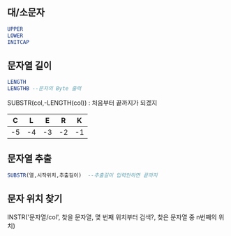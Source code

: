 ## 대/소문자
```SQL
UPPER
LOWER
INITCAP
```

## 문자열 길이
```SQL
LENGTH
LENGTHB --문자의 Byte 출력
```
SUBSTR(col,-LENGTH(col)) : 처음부터 끝까지가 되겠지


|C|L|E|R|K|
|--|--|--|--|--|
|-5|-4|-3|-2|-1|


## 문자열 추출
```SQL
SUBSTR(열,시작위치,추출길이)  --추출길이 입력안하면 끝까지
```


## 문자 위치 찾기
INSTR('문자열/col',
       찾을 문자열,
       몇 번째 위치부터 검색?,
       찾은 문자열 중 n번째의 위치)

